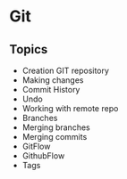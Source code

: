 # Git

## Topics
* Creation GIT repository
* Making changes
* Commit History
* Undo
* Working with remote repo
* Branches
* Merging branches
* Merging commits
* GitFlow
* GithubFlow
* Tags
